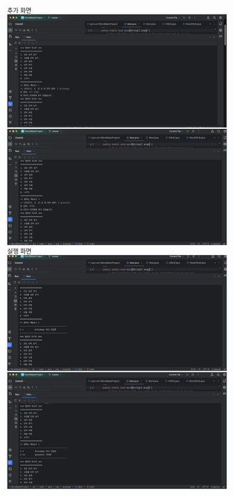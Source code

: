 추가 화면
![img](https://github.com/codms0201/WordMaterProject/blob/master/screenshot/스크린샷%202023-09-09%20오후%204.35.10.png?raw=true)
![img](https://github.com/codms0201/WordMaterProject/blob/master/screenshot/스크린샷%202023-09-09%20오후%204.36.14.png?raw=true)
실행 화면
![img](https://github.com/codms0201/WordMaterProject/blob/master/screenshot/스크린샷%202023-09-09%20오후%204.35.54.png?raw=true)
![img](https://github.com/codms0201/WordMaterProject/blob/master/screenshot/스크린샷%202023-09-09%20오후%204.36.30.png?raw=true)
